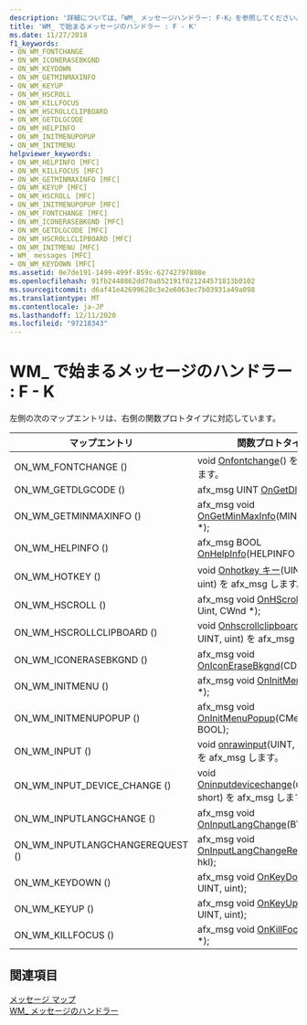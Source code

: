 ```yaml
---
description: '詳細については、「WM_ メッセージハンドラー: F-K」を参照してください。'
title: 'WM_ で始まるメッセージのハンドラー : F - K'
ms.date: 11/27/2018
f1_keywords:
- ON_WM_FONTCHANGE
- ON_WM_ICONERASEBKGND
- ON_WM_KEYDOWN
- ON_WM_GETMINMAXINFO
- ON_WM_KEYUP
- ON_WM_HSCROLL
- ON_WM_KILLFOCUS
- ON_WM_HSCROLLCLIPBOARD
- ON_WM_GETDLGCODE
- ON_WM_HELPINFO
- ON_WM_INITMENUPOPUP
- ON_WM_INITMENU
helpviewer_keywords:
- ON_WM_HELPINFO [MFC]
- ON_WM_KILLFOCUS [MFC]
- ON_WM_GETMINMAXINFO [MFC]
- ON_WM_KEYUP [MFC]
- ON_WM_HSCROLL [MFC]
- ON_WM_INITMENUPOPUP [MFC]
- ON_WM_FONTCHANGE [MFC]
- ON_WM_ICONERASEBKGND [MFC]
- ON_WM_GETDLGCODE [MFC]
- ON_WM_HSCROLLCLIPBOARD [MFC]
- ON_WM_INITMENU [MFC]
- WM_ messages [MFC]
- ON_WM_KEYDOWN [MFC]
ms.assetid: 0e7de191-1499-499f-859c-62742797808e
ms.openlocfilehash: 91fb2448862dd70a852191f021244571813b0102
ms.sourcegitcommit: d6af41e42699628c3e2e6063ec7b03931a49a098
ms.translationtype: MT
ms.contentlocale: ja-JP
ms.lasthandoff: 12/11/2020
ms.locfileid: "97218343"
---
```

# <a name="wm_-message-handlers-f---k"></a>WM_ で始まるメッセージのハンドラー : F - K

左側の次のマップエントリは、右側の関数プロトタイプに対応しています。

|マップエントリ|関数プロトタイプ|
|---------------|------------------------|
|ON_WM_FONTCHANGE ()|void [Onfontchange](../../mfc/reference/cwnd-class.md#onfontchange)() を afx_msg します。|
|ON_WM_GETDLGCODE ()|afx_msg UINT [OnGetDlgCode](../../mfc/reference/cwnd-class.md#ongetdlgcode)();|
|ON_WM_GETMINMAXINFO ()|afx_msg void [OnGetMinMaxInfo](../../mfc/reference/cwnd-class.md#ongetminmaxinfo)(MINMAXINFO *);|
|ON_WM_HELPINFO ()|afx_msg BOOL [OnHelpInfo](../../mfc/reference/cwnd-class.md#onhelpinfo)(HELPINFO *);|
|ON_WM_HOTKEY ()|void [Onhotkey キー](../../mfc/reference/cwnd-class.md#onhotkey)(UINT, UINT, uint) を afx_msg します。|
|ON_WM_HSCROLL ()|afx_msg void [OnHScroll](../../mfc/reference/cwnd-class.md#onhscroll)(UINT, Uint, CWnd *);|
|ON_WM_HSCROLLCLIPBOARD ()|void [Onhscrollclipboard](../../mfc/reference/cwnd-class.md#onhscrollclipboard)(CWnd *, UINT, uint) を afx_msg します。|
|ON_WM_ICONERASEBKGND ()|afx_msg void [OnIconEraseBkgnd](../../mfc/reference/cwnd-class.md#oniconerasebkgnd)(CDC *);|
|ON_WM_INITMENU ()|afx_msg void [OnInitMenu](../../mfc/reference/cwnd-class.md#oninitmenu)(CMenu *);|
|ON_WM_INITMENUPOPUP ()|afx_msg void [OnInitMenuPopup](../../mfc/reference/cwnd-class.md#oninitmenupopup)(CMenu *, UINT, BOOL);|
|ON_WM_INPUT ()|void [onrawinput](../../mfc/reference/cwnd-class.md#onrawinput)(UINT, hrawinput) を afx_msg します。|
|ON_WM_INPUT_DEVICE_CHANGE ()|void [Oninputdevicechange](../../mfc/reference/cwnd-class.md#oninputdevicechange)(unsigned short) を afx_msg します。|
|ON_WM_INPUTLANGCHANGE ()|afx_msg void [OnInputLangChange](../../mfc/reference/cwnd-class.md#oninputlangchange)(BYTE, UINT);|
|ON_WM_INPUTLANGCHANGEREQUEST ()|afx_msg void [OnInputLangChangeRequest](../../mfc/reference/cwnd-class.md#oninputlangchangerequest)(UINT, hkl);|
|ON_WM_KEYDOWN ()|afx_msg void [OnKeyDown](../../mfc/reference/cwnd-class.md#onkeydown)(UINT, UINT, uint);|
|ON_WM_KEYUP ()|afx_msg void [OnKeyUp](../../mfc/reference/cwnd-class.md#onkeyup)(UINT, UINT, uint);|
|ON_WM_KILLFOCUS ()|afx_msg void [OnKillFocus](../../mfc/reference/cwnd-class.md#onkillfocus)(CWnd *);|

## <a name="see-also"></a>関連項目

[メッセージ マップ](../../mfc/reference/message-maps-mfc.md)<br/>
[WM_ メッセージのハンドラー](../../mfc/reference/handlers-for-wm-messages.md)
